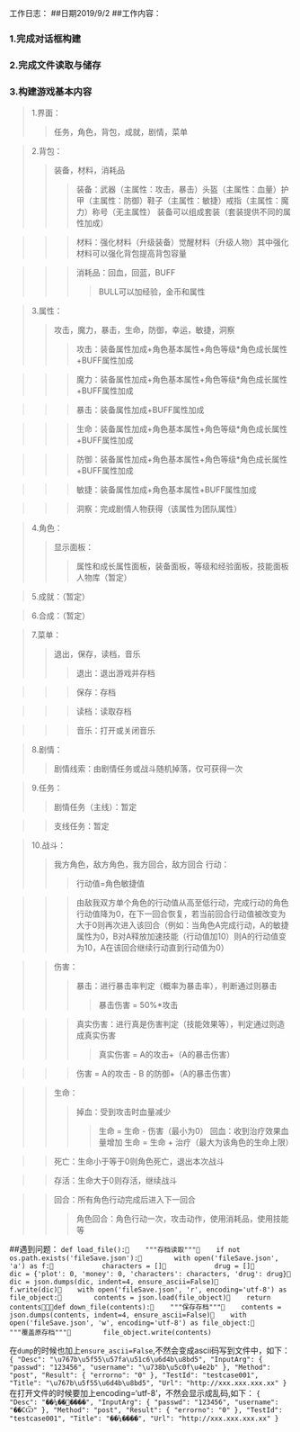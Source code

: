 ﻿﻿﻿﻿﻿工作日志：##日期2019/9/2##工作内容：### 1.完成对话框构建### 2.完成文件读取与储存### 3.构建游戏基本内容>1.界面：>>任务，角色，背包，成就，剧情，菜单>2.背包：>>装备，材料，消耗品>>>装备：武器（主属性：攻击，暴击）头盔（主属性：血量）护甲（主属性：防御）鞋子（主属性：敏捷）戒指（主属性：魔力）称号（无主属性） 装备可以组成套装（套装提供不同的属性加成）>>>材料：强化材料（升级装备）觉醒材料（升级人物）其中强化材料可以强化背包提高背包容量>>>消耗品：回血，回蓝，BUFF>>>>BULL可以加经验，金币和属性>3.属性：>>攻击，魔力，暴击，生命，防御，幸运，敏捷，洞察>>>攻击：装备属性加成+角色基本属性+角色等级*角色成长属性+BUFF属性加成>>>魔力：装备属性加成+角色基本属性+角色等级*角色成长属性+BUFF属性加成>>>暴击：装备属性加成+BUFF属性加成>>>生命：装备属性加成+角色基本属性+角色等级*角色成长属性+BUFF属性加成>>>防御：装备属性加成+角色基本属性+角色等级*角色成长属性+BUFF属性加成>>>敏捷：装备属性加成+角色基本属性+BUFF属性加成>>>洞察：完成剧情人物获得（该属性为团队属性）>4.角色：>>显示面板：>>>属性和成长属性面板，装备面板，等级和经验面板，技能面板>>人物库（暂定）>5.成就：（暂定）>6.合成：（暂定）>7.菜单：>>退出，保存，读档，音乐>>>退出：退出游戏并存档>>>保存：存档>>>读档：读取存档>>>音乐：打开或关闭音乐>8.剧情：>>剧情线索：由剧情任务或战斗随机掉落，仅可获得一次>9.任务：>>剧情任务（主线）：暂定>>支线任务：暂定>10.战斗：>>我方角色，敌方角色，我方回合，敌方回合>>行动：>>>行动值=角色敏捷值>>>由敌我双方单个角色的行动值从高至低行动，完成行动的角色行动值降为0，在下一回合恢复，若当前回合行动值被改变为大于0则再次进入该回合（例如：当角色A完成行动，A的敏捷属性为0，B对A释放加速技能（行动值加10）则A的行动值变为10，A在该回合继续行动直到行动值为0）>>伤害：>>>暴击：进行暴击率判定（概率为暴击率），判断通过则暴击>>>>暴击伤害 = 50%*攻击>>>真实伤害：进行真是伤害判定（技能效果等），判定通过则造成真实伤害>>>>真实伤害 = A的攻击+（A的暴击伤害）>>>伤害 = A的攻击 - B 的防御+（A的暴击伤害）>>生命：>>>掉血：受到攻击时血量减少>>>>生命 = 生命 - 伤害（最小为0）>>>回血：收到治疗效果血量增加>>>>生命 = 生命 + 治疗（最大为该角色的生命上限）>>死亡：生命小于等于0则角色死亡，退出本次战斗>>存活：生命大于0则存活，继续战斗>>回合：所有角色行动完成后进入下一回合>>>角色回合：角色行动一次，攻击动作，使用消耗品，使用技能等##遇到问题：`def load_file():    """存档读取"""    if not os.path.exists('fileSave.json'):        with open('fileSave.json', 'a') as f:            characters = []            drug = []            dic = {'plot': 0, 'money': 0, 'characters': characters, 'drug': drug}            dic = json.dumps(dic, indent=4, ensure_ascii=False)            f.write(dic)    with open('fileSave.json', 'r', encoding='utf-8') as file_object:        contents = json.load(file_object)    return contentsdef down_file(contents):    """保存存档"""    contents = json.dumps(contents, indent=4, ensure_ascii=False)    with open('fileSave.json', 'w', encoding='utf-8') as file_object:        """覆盖原存档"""        file_object.write(contents)`在`dump`的时候也加上`ensure_ascii=False`,不然会变成ascii码写到文件中，如下：`{    "Desc": "\u767b\u5f55\u57fa\u51c6\u6d4b\u8bd5",    "InputArg": {        "passwd": "123456",        "username": "\u738b\u5c0f\u4e2b"    },    "Method": "post",    "Result": {        "errorno": "0"    },    "TestId": "testcase001",    "Title": "\u767b\u5f55\u6d4b\u8bd5",    "Url": "http://xxx.xxx.xxx.xx"}`在打开文件的时候要加上encoding=‘utf-8’，不然会显示成乱码,如下：`{    "Desc": "��¼��׼����",    "InputArg": {        "passwd": "123456",        "username": "��СѾ"    },    "Method": "post",    "Result": {        "errorno": "0"    },    "TestId": "testcase001",    "Title": "��¼����",    "Url": "http://xxx.xxx.xxx.xx"}`